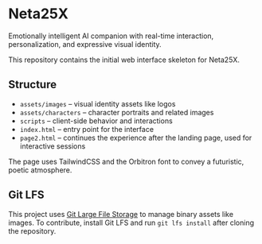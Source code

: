 # Neta25X

Emotionally intelligent AI companion with real-time interaction, personalization, and expressive visual identity.

This repository contains the initial web interface skeleton for Neta25X.

## Structure

- `assets/images` – visual identity assets like logos
- `assets/characters` – character portraits and related images
- `scripts` – client-side behavior and interactions
- `index.html` – entry point for the interface
- `page2.html` – continues the experience after the landing page, used for interactive sessions

The page uses TailwindCSS and the Orbitron font to convey a futuristic, poetic atmosphere.

## Git LFS
This project uses [Git Large File Storage](https://git-lfs.github.com/) to manage binary assets like images. To contribute, install Git LFS and run `git lfs install` after cloning the repository.
